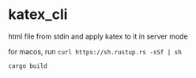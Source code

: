 # katex_cli
html file from stdin and apply katex to it in server mode

for macos, run `curl https://sh.rustup.rs -sSf | sh`

`cargo build`
